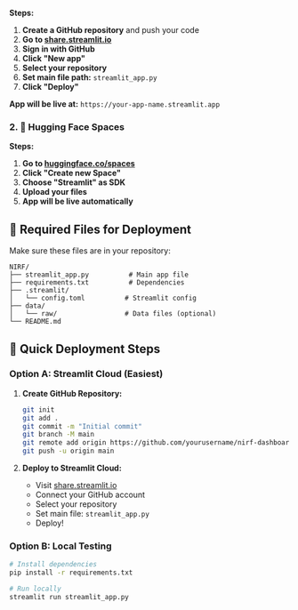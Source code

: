 **Steps:**

1. **Create a GitHub repository** and push your code
2. **Go to [share.streamlit.io](https://share.streamlit.io)**
3. **Sign in with GitHub**
4. **Click "New app"**
5. **Select your repository**
6. **Set main file path:** `streamlit_app.py`
7. **Click "Deploy"**

**App will be live at:** `https://your-app-name.streamlit.app`

### 2. 🎨 Hugging Face Spaces

**Steps:**

1. **Go to [huggingface.co/spaces](https://huggingface.co/spaces)**
2. **Click "Create new Space"**
3. **Choose "Streamlit" as SDK**
4. **Upload your files**
5. **App will be live automatically**

## 📁 Required Files for Deployment

Make sure these files are in your repository:

```
NIRF/
├── streamlit_app.py          # Main app file
├── requirements.txt          # Dependencies
├── .streamlit/
│   └── config.toml          # Streamlit config
├── data/
│   └── raw/                 # Data files (optional)
└── README.md
```

## 🔧 Quick Deployment Steps

### Option A: Streamlit Cloud (Easiest)

1. **Create GitHub Repository:**

   ```bash
   git init
   git add .
   git commit -m "Initial commit"
   git branch -M main
   git remote add origin https://github.com/yourusername/nirf-dashboard.git
   git push -u origin main
   ```

2. **Deploy to Streamlit Cloud:**
   - Visit [share.streamlit.io](https://share.streamlit.io)
   - Connect your GitHub account
   - Select your repository
   - Set main file: `streamlit_app.py`
   - Deploy!

### Option B: Local Testing

```bash
# Install dependencies
pip install -r requirements.txt

# Run locally
streamlit run streamlit_app.py
```

